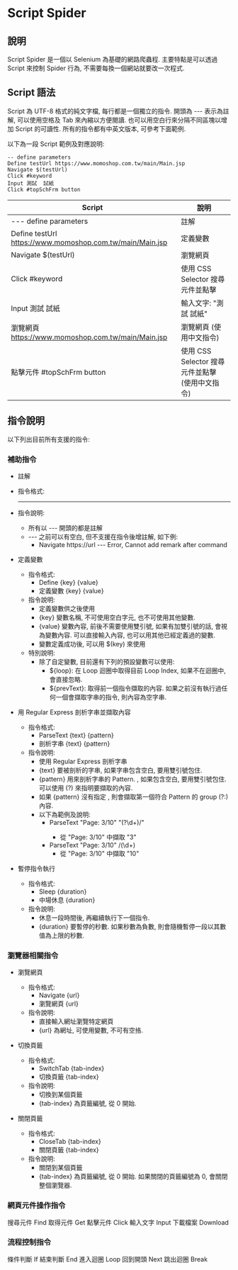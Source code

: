 # Script Spider

## 說明
Script Spider 是一個以 Selenium 為基礎的網路爬蟲程. 主要特點是可以透過 Script 來控制 Spider 行為, 不需要每換一個網站就要改一次程式.

## Script 語法
Script 為 UTF-8 格式的純文字檔, 每行都是一個獨立的指令. 開頭為 --- 表示為註解, 可以使用空格及 Tab 來內縮以方便閱讀. 也可以用空白行來分隔不同區塊以增加 Script 的可讀性. 所有的指令都有中英文版本, 可參考下面範例.

以下為一段 Script 範例及對應說明:

```
-- define parameters
Define testUrl https://www.momoshop.com.tw/main/Main.jsp
Navigate $(testUrl)
Click #keyword
Input 測試  試紙
Click #topSchFrm button
```

| Script                                                       | 說明   |
|--------------------------------------------------------------|-------------|
| --- define parameters                                         | 註解 |
| Define testUrl https://www.momoshop.com.tw/main/Main.jsp     | 定義變數 |
| Navigate $(testUrl)                                          | 瀏覽網頁 |
| Click #keyword                                               | 使用 CSS Selector 搜尋元件並點擊 |
| Input 測試 試紙                                              | 輸入文字: "測試 試紙" |
| 瀏覽網頁 https://www.momoshop.com.tw/main/Main.jsp           | 瀏覽網頁 (使用中文指令) |
| 點擊元件 #topSchFrm button                                   | 使用 CSS Selector 搜尋元件並點擊 (使用中文指令) |

## 指令說明
以下列出目前所有支援的指令:

### 補助指令

-  註解
  - 指令格式:
    - ---
  - 指令說明:
    - 所有以 --- 開頭的都是註解
    - --- 之前可以有空白, 但不支援在指令後增註解, 如下例:
      - Navigate https://url --- Error, Cannot add remark after command

- 定義變數
  - 指令格式:
    - Define {key} {value}
    - 定義變數 {key} {value}
  - 指令說明:
    - 定義變數供之後使用
    - {key} 變數名稱, 不可使用空白字元, 也不可使用其他變數.
    - {value} 變數內容, 前後不需要使用雙引號, 如果有加雙引號的話, 會視為變數內容. 可以直接輸入內容, 也可以用其他已經定義過的變數.
    - 變數定義成功後, 可以用 $(key) 來使用
  - 特別說明:
    - 除了自定變數, 目前還有下列的預設變數可以使用:
      - ${loop}: 在 Loop 迴圈中取得目前 Loop Index, 如果不在迴圈中, 會直接忽略.
      - ${prevText}: 取得前一個指令擷取的內容. 如果之前沒有執行過任何一個會擷取字串的指令, 則內容為空字串.

- 用 Regular Express 剖析字串並擷取內容
  - 指令格式:
    - ParseText {text} {pattern}
    - 剖析字串 {text} {pattern}
  - 指令說明:
    - 使用 Regular Express 剖析字串
    - {text} 要被剖析的字串, 如果字串包含空白, 要用雙引號包住.
    - {pattern} 用來剖析字串的 Pattern. , 如果包含空白, 要用雙引號包住. 可以使用 (?<target>) 來指明要擷取的內容.
    - 如果 {pattern} 沒有指定 <target>, 則會擷取第一個符合 Pattern 的 group (?:) 內容.
    - 以下為範例及說明:
      - ParseText "Page: 3/10" "(?<target>\d+)/"
        - 從 "Page: 3/10" 中擷取 "3"
      - ParseText "Page: 3/10" /(\d+)
        - 從 "Page: 3/10" 中擷取 "10"

- 暫停指令執行
  - 指令格式:
    - Sleep {duration}
    - 中場休息 {duration}
  - 指令說明:
    - 休息一段時間後, 再繼續執行下一個指令.
    - {duration} 要暫停的秒數. 如果秒數為負數, 則會隨機暫停一段以其數值為上限的秒數.

### 瀏覽器相關指令

- 瀏覽網頁
  - 指令格式:
    - Navigate {url}
    - 瀏覽網頁 {url}
  - 指令說明:
    - 直接輸入網址瀏覽特定網頁
    - {url} 為網址, 可使用變數, 不可有空挌.

- 切換頁籤
  - 指令格式:
    - SwitchTab {tab-index}
    - 切換頁籤 {tab-index}
  - 指令說明:
    - 切換到某個頁籤
    - {tab-index} 為頁籤編號, 從 0 開始.

- 關閉頁籤
  - 指令格式:
    - CloseTab {tab-index}
    - 關閉頁籤 {tab-index}
  - 指令說明:
    - 關閉到某個頁籤
    - {tab-index} 為頁籤編號, 從 0 開始. 如果關閉的頁籤編號為 0, 會關閉整個瀏覽器.

### 網頁元件操作指令

搜尋元件	Find
取得元件	Get
點擊元件	Click
輸入文字	Input
下載檔案	Download

### 流程控制指令

條件判斷	If
結束判斷	End
進入迴圈	Loop
回到開頭	Next
跳出迴圈	Break

